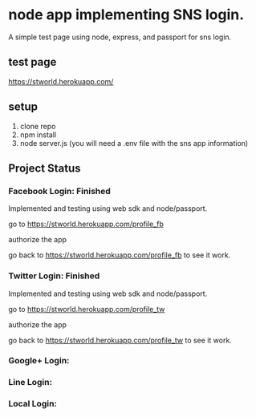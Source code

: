 # node app implementing SNS login.
  A simple test page using node, express, and passport for sns login.

## test page
https://stworld.herokuapp.com/

## setup
  1. clone repo
  2. npm install
  3. node server.js (you will need a .env file with the sns app information)

## Project Status

### Facebook Login: Finished
Implemented and testing using web sdk and node/passport.

go to  https://stworld.herokuapp.com/profile_fb

authorize the app

go back to https://stworld.herokuapp.com/profile_fb to see it work.

### Twitter Login: Finished
Implemented and testing using web sdk and node/passport.

go to  https://stworld.herokuapp.com/profile_tw

authorize the app

go back to https://stworld.herokuapp.com/profile_tw to see it work.
### Google+ Login:
### Line Login:
### Local Login: